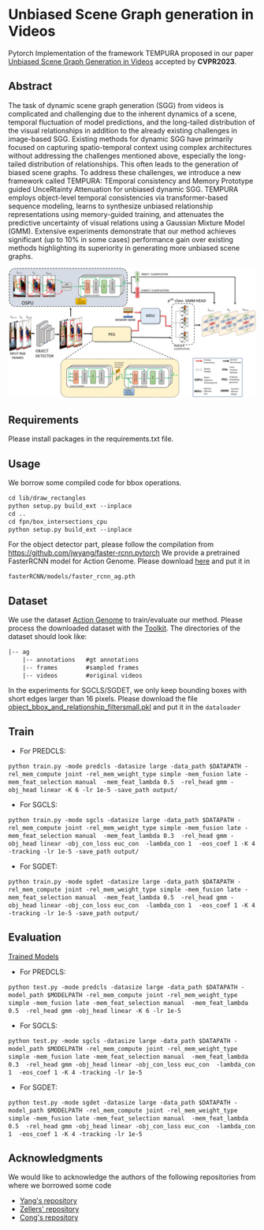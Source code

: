 # Unbiased Scene Graph generation in Videos
Pytorch Implementation of the framework TEMPURA proposed in our paper [Unbiased Scene Graph Generation in Videos](https://arxiv.org/abs/2304.00733) accepted by **CVPR2023**.

## Abstract
The task of dynamic scene graph generation (SGG) from videos is complicated and challenging due to the inherent dynamics of a scene, temporal fluctuation of model predictions, and the long-tailed distribution of the visual relationships in addition to the already existing challenges in image-based SGG. Existing methods for dynamic SGG have primarily focused on capturing spatio-temporal context using complex architectures without addressing the challenges mentioned above, especially the long-tailed distribution of relationships. This often leads to the generation of biased scene graphs. To address these challenges, we introduce a new framework called TEMPURA: TEmporal consistency and Memory Prototype guided UnceRtainty Attenuation for unbiased dynamic SGG. TEMPURA employs object-level temporal consistencies via transformer-based sequence modeling, learns to synthesize unbiased relationship representations using memory-guided training, and attenuates the predictive uncertainty of visual relations using a Gaussian Mixture Model (GMM). Extensive experiments demonstrate that our method achieves significant (up to 10% in some cases) performance gain over existing methods highlighting its superiority in generating more unbiased scene graphs.

![GitHub Logo](/data/framework.png)

## Requirements
Please install packages in the requirements.txt file.

## Usage

We borrow some compiled code for bbox operations.
```
cd lib/draw_rectangles
python setup.py build_ext --inplace
cd ..
cd fpn/box_intersections_cpu
python setup.py build_ext --inplace
```
For the object detector part, please follow the compilation from https://github.com/jwyang/faster-rcnn.pytorch
We provide a pretrained FasterRCNN model for Action Genome. Please download [here](https://drive.google.com/file/d/1-u930Pk0JYz3ivS6V_HNTM1D5AxmN5Bs/view?usp=sharing) and put it in 
```
fasterRCNN/models/faster_rcnn_ag.pth
```

## Dataset
We use the dataset [Action Genome](https://www.actiongenome.org/#download) to train/evaluate our method. Please process the downloaded dataset with the [Toolkit](https://github.com/JingweiJ/ActionGenome). The directories of the dataset should look like:
```
|-- ag
    |-- annotations   #gt annotations
    |-- frames        #sampled frames
    |-- videos        #original videos
```
 In the experiments for SGCLS/SGDET, we only keep bounding boxes with short edges larger than 16 pixels. Please download the file [object_bbox_and_relationship_filtersmall.pkl](https://drive.google.com/file/d/19BkAwjCw5ByyGyZjFo174Oc3Ud56fkaT/view?usp=sharing) and put it in the ```dataloader```

## Train
+ For PREDCLS: 
```
python train.py -mode predcls -datasize large -data_path $DATAPATH -rel_mem_compute joint -rel_mem_weight_type simple -mem_fusion late -mem_feat_selection manual  -mem_feat_lambda 0.5  -rel_head gmm -obj_head linear -K 6 -lr 1e-5 -save_path output/ 

```

+ For SGCLS: 
```
python train.py -mode sgcls -datasize large -data_path $DATAPATH -rel_mem_compute joint -rel_mem_weight_type simple -mem_fusion late -mem_feat_selection manual  -mem_feat_lambda 0.3  -rel_head gmm -obj_head linear -obj_con_loss euc_con  -lambda_con 1  -eos_coef 1 -K 4 -tracking -lr 1e-5 -save_path output/ 

```
+ For SGDET: 
```
python train.py -mode sgdet -datasize large -data_path $DATAPATH -rel_mem_compute joint -rel_mem_weight_type simple -mem_fusion late -mem_feat_selection manual  -mem_feat_lambda 0.5  -rel_head gmm -obj_head linear -obj_con_loss euc_con  -lambda_con 1  -eos_coef 1 -K 4 -tracking -lr 1e-5 -save_path output/ 

```

## Evaluation
[Trained Models](https://drive.google.com/drive/folders/1m1xSUbqBELpogHRl_4J3ED7tlyp3ebv8?usp=share_link)

+ For PREDCLS: 
```
python test.py -mode predcls -datasize large -data_path $DATAPATH -model_path $MODELPATH -rel_mem_compute joint -rel_mem_weight_type simple -mem_fusion late -mem_feat_selection manual  -mem_feat_lambda 0.5  -rel_head gmm -obj_head linear -K 6 -lr 1e-5  

```

+ For SGCLS: 
```
python test.py -mode sgcls -datasize large -data_path $DATAPATH -model_path $MODELPATH -rel_mem_compute joint -rel_mem_weight_type simple -mem_fusion late -mem_feat_selection manual  -mem_feat_lambda 0.3  -rel_head gmm -obj_head linear -obj_con_loss euc_con  -lambda_con 1  -eos_coef 1 -K 4 -tracking -lr 1e-5 

```
+ For SGDET: 
```
python test.py -mode sgdet -datasize large -data_path $DATAPATH -model_path $MODELPATH -rel_mem_compute joint -rel_mem_weight_type simple -mem_fusion late -mem_feat_selection manual  -mem_feat_lambda 0.5  -rel_head gmm -obj_head linear -obj_con_loss euc_con  -lambda_con 1  -eos_coef 1 -K 4 -tracking -lr 1e-5 

```

## Acknowledgments 
We would like to acknowledge the authors of the following repositories from where we borrowed some code
+ [Yang's repository](https://github.com/jwyang/faster-rcnn.pytorch)
+ [Zellers' repository](https://github.com/rowanz/neural-motifs) 
+ [Cong's repository](https://github.com/yrcong/STTran.git)
